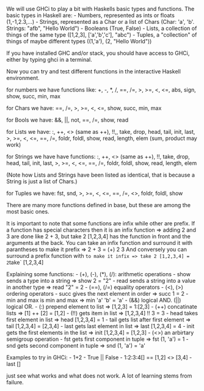 We will use GHCi to play a bit with Haskells basic types and functions. The basic types in Haskell are:
    - Numbers, represented as ints or floats (1,-1,2.3,...)
    - Strings, represented as a Char or a list of Chars (Char: 'a', 'b'. Strings: "afb", "Hello World")
    - Booleans (True, False)
    - Lists, a collection of things of the same type ([1,2,3], ['a','b','c'], "abc")
    - Tuples, a "collection" of things of maybe different types ((1,'a'), (2, "Hello World"))

If you have installed GHC and/or stack, you should have access to GHCi,
either by typing ghci in a terminal.

Now you can try and test different functions in the interactive Haskell environment.

for numbers we have functions like:
    +, -, *, /, ==, /=, >, >=, <, <=, abs, sign, show, succ, min, max

for Chars we have:
    ==, /=, >, >=, <, <=, show, succ, min, max
    
for Bools we have:
    &&, ||, not, ==, /=, show, read
        
for Lists we have:
    :, ++, <> (same as ++), !!,, take, drop, head, tail, init, last, >, >=, <, <=, ==, /=, foldr, foldl, show, read, length, elem (sum, product may work)
    
for Strings we have have functions:
    :, ++, <> (same as ++), !!, take, drop, head, tail, init, last, >, >=, <, <=, ==, /=, foldr, foldl, show, read, length, elem
    
(Note how Lists and Strings have been listed as identical, that is because a String is just a list of Chars.)

for Tuples we have:
    fst, snd, >, >=, <, <=, ==, /=, <>, foldr, foldl, show


There are many more functions defined in base, but these are among the most basic ones.

It is important to note that some functions are infix while other are prefix.
If a function has special characters then it is an infix function 
=> adding 2 and 3 are done like 2 + 3, but take 2 [1,2,3,4] has the function in front and the arguments at the back.
You can take an infix function and surround it with parantheses to make it prefix => 2 + 3 = (+) 2 3
And conversely you can surround a prefix function with ` to make it infix => take 2 [1,2,3,4] = 2 `take` [1,2,3,4]

Explaining some functions:
    - (+), (-), (*), (/): arithmetic operations
    - show sends a type into a string => show 2 = "2"
    - read sends a string into a value in another type => read "2" = 2
    - (==), (/=) equality operators
    - (<), (>) ordering operators
    - succ gives the next element in order => succ 1 = 2
    - min and max is min and max => min 'a' 'b' = 'a'
    - (&&) logical AND. (||) logical OR.
    - (:) prepend element to list => [1,2,3] = 1:[2,3]
    - (++) concatinate lists => [1] ++ [2] = [1,2]
    - (!!) gets item in list => [1,2,3,4] !! 3 = 3
    - head takes first element in list => head [1,2,3,4] = 1
    - tail gets list after first element => tail [1,2,3,4] = [2,3,4]
    - last gets last element in list => last [1,2,3,4] = 4
    - init gets the first elements in the list => init [1,2,3,4] = [1,2,3]
    - (<>) an arbirtary semigroup operation
    - fst gets first component in tuple => fst (1, 'a') = 1
    - snd gets second component in tuple => snd (1, 'a') = 'a'

Examples to try in GHCi:
    - 1+2
    - True || False
    - 1:2:3:4[] == [1,2] <> [3,4]
    - last []

just see what works and what does not work. A lot of learning stems from failure.